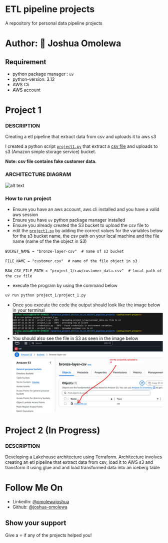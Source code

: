 # ETL pipeline projects

A repository for personal data pipeline projects

# Author: 👤 Joshua Omolewa

## Requirement 

- python package manager : `uv`
- python-version: 3.12
- AWS Cli 
- AWS account 

# Project 1

### DESCRIPTION
Creating a etl pipeline that extract data from csv and uploads it to aws s3

I created a python script [`project1.py`](project_1.py) that extract a [csv file](raw/customer_data.csv) and uploads to s3 (Amazon simple storage service) bucket.

**Note: csv file contains fake customer data.**

### ARCHITECTURE DIAGRAM


![alt text](<img/Animated  architecture.gif>)

  
  
### How to run project

- Ensure you have an aws account, aws cli installed and you have a valid aws session
- Ensure you have `uv` python package manager installed
- Ensure you already created the S3 bucket to upload the csv file to
- edit the [`project1.py`]('etl_pipeline_projects/project_1.py') by adding the correct values for the variables below for the s3 bucket name, the csv path on your local machine and the file name (name of the the object in S3)

`BUCKET_NAME = "bronze-layer-csv"  # name of s3 bucket`

`FILE_NAME = "customer.csv"  # name of the file object in s3`

`RAW_CSV_FILE_PATH = "project_1/raw/customer_data.csv"  # local path of the csv file`

- execute the program by using the command below

```python
uv run python project_1/project_1.py 
```

- Once you execute the code the output should look like the image below in your terminal
![alt text](<img/Pythonscript execution.png>)
- You should  also see the file in S3 as seen in the image below
  ![alt text](<img/s3 file uploaded.jpg>)


# Project 2 (In Progress)

### DESCRIPTION
Developing a Lakehouse architecture using Terraform. Architecture involves creating an etl pipeline that extract data from csv, load it to AWS s3 and transform it using glue and and load transformed data into an iceberg table

# Follow Me On
  
* LinkedIn: [@omolewajoshua](https://www.linkedin.com/in/joshuaomolewa/)  
* Github: [@joshua-omolewa](https://github.com/Joshua-omolewa)


## Show your support

Give a ⭐️ if any of the projects helped you!